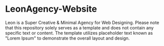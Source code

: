 # LeonAgency-Website
Leon is a Super Creative &amp; Minimal Agency for Web Designing. Please note that this repository solely serves as a template and does not contain any specific text or content. The template utilizes placeholder text known as "Lorem Ipsum" to demonstrate the overall layout and design.
